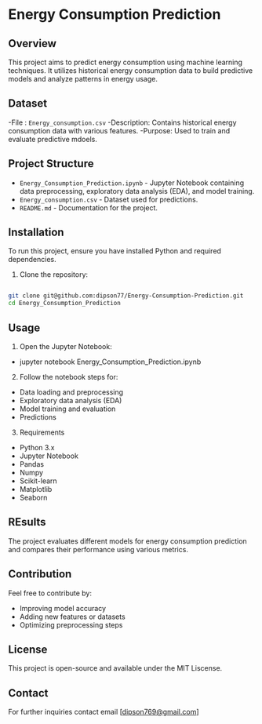 # Energy Consumption Prediction

## Overview
This project aims to predict energy consumption using machine learning techniques. It utilizes historical energy consumption data to build predictive models and analyze patterns in energy usage.

## Dataset

-File : `Energy_consumption.csv`
-Description: Contains historical energy consumption data with various features.
-Purpose: Used to train and evaluate predictive mdoels.

## Project Structure

- `Energy_Consumption_Prediction.ipynb` - Jupyter Notebook containing data preprocessing, exploratory data analysis (EDA), and model training.
- `Energy_consumption.csv` - Dataset used for predictions.
- `README.md` - Documentation for the project.

## Installation
To run this project, ensure you have installed Python and required dependencies.

1. Clone the repository:
```bash

git clone git@github.com:dipson77/Energy-Consumption-Prediction.git
cd Energy_Consumption_Prediction
```

## Usage
1. Open the Jupyter Notebook:
- jupyter notebook Energy_Consumption_Prediction.ipynb

2. Follow the notebook steps for:
- Data loading and preprocessing
- Exploratory data analysis (EDA)
- Model training and evaluation
- Predictions

3. Requirements
- Python 3.x
- Jupyter Notebook
- Pandas
- Numpy
- Scikit-learn
- Matplotlib
- Seaborn

## REsults
The project evaluates different models for energy consumption prediction and compares their performance using various metrics.

## Contribution
Feel free to contribute by:

- Improving model accuracy
- Adding new features or datasets
- Optimizing preprocessing steps

## License
This project is open-source and available under the MIT Liscense.

## Contact
For further inquiries contact email [dipson769@gmail.com]

